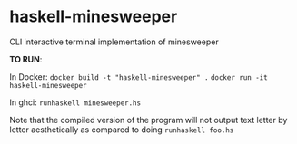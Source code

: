 # haskell-minesweeper
CLI interactive terminal implementation of minesweeper

**TO RUN**:

In Docker: `docker build -t "haskell-minesweeper" .` `docker run -it haskell-minesweeper`

In ghci: `runhaskell minesweeper.hs`

Note that the compiled version of the program will not output text letter by letter aesthetically as compared to doing `runhaskell foo.hs`